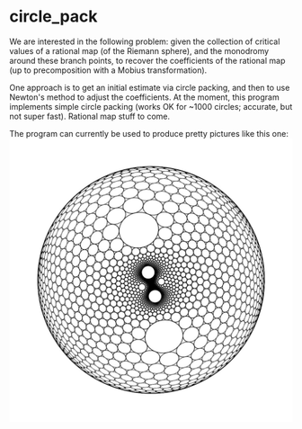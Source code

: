 circle_pack
===========

We are interested in the following problem: given the collection of critical
values of a rational map (of the Riemann sphere), and the monodromy around
these branch points, to recover the coefficients of the rational map (up to
precomposition with a Mobius transformation). 

One approach is to get an initial estimate via circle packing, and then to
use Newton's method to adjust the coefficients. At the moment, this program
implements simple circle packing (works OK for ~1000 circles; accurate, but
not super fast). Rational map stuff to come.

The program can currently be used to produce pretty pictures like this one:
![degree 3 cover](fbd3.jpg)
